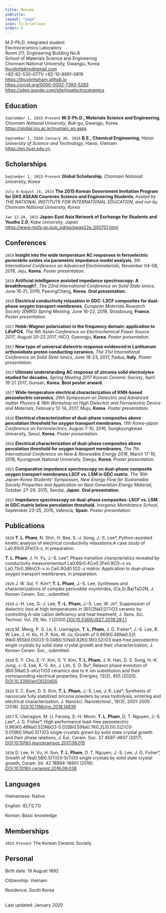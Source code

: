 ```yaml
---
title: Resume
subtitle:
layout: "page"
icon: fa-briefcase
order: 3
---
```

M.S-Ph.D. integrated student<br/>
Electroceramics Laboratory <br/>
Room 211, Engineering Building No.6 <br/>
School of Materials Science and Engineering <br/>
Chonnam National University, Gwangju, Korea <br/>
<a href="thuylinhbkhn@gmail.com">thuylinhbkhn@gmail.com</a><br/> 
+82-62-530-0771/ +82-10-8991-0819 <br/>
<a href="https://thuylinhpham.github.io">https://thuylinhpham.github.io</a><br/>
<a href="https://orcid.org/0000-0002-7393-5283">https://orcid.org/0000-0002-7393-5283</a><br/>
<a href="https://sites.google.com/site/jnuelectroceramics">https://sites.google.com/site/jnuelectroceramics</a><br/>

## Education

`September 1, 2015-Present`
**M.S-Ph.D., Materials Science and Engineering**, *Chonnam National University*, Buk-gu, Gwangju, Korea.
 <a href="https://global.jnu.ac.kr/jnumain_en.aspx">https://global.jnu.ac.kr/jnumain_en.aspx</a><br/>

`September 1, 2010-January 26, 2016`
**B.E., Chemical Engineering**, *Hanoi University of Science and Technology*, Hanoi, Vietnam.<br/>
 <a href="https://en.hust.edu.vn/">https://en.hust.edu.vn</a><br/>

## Scholarships

`September 1, 2015-Present`
**Global Scholarship**, *Chonnam National University, Korea*

`July 6-August 14, 2015`
**The 2015 Korean Government Invitation Program for GKS ASEAN Countries Science and Engineering Students**, *hosted by THE NATIONAL INSTITUTE FOR INTERNATIONAL EDUCATION, and run by Chonnam National University, Korea*

`Jan 12-20, 2015`
**Japan-East Asia Network of Exchange for Students and Youths 2.0**, *Kobe University, Japan*
<a href="https://www.mofa.go.jp/p_pd/ep/page22e_000701.html">https://www.mofa.go.jp/p_pd/ep/page22e_000701.html</a><br/>

## Conferences

`2019`
**Insight into the wide temperature AC responses in ferroelectric perovskite oxides via parametric impedance model analysis**, *5th International Conference on Advanced Electromaterials*, November 04-08, 2019, Jeju, **Korea**. *Poster presentation*.

`2019`
**Artificial intelligence assisted impedance spectroscopy: A breakthrough?**, *The 22nd International Conference on Solid State Ionics*, June 16-21, 2019, PyeongChang, **Korea**. **Oral presentation**.

`2018`
**Electrical conductivity relaxation in GDC: LSCF composites for dual-phase oxygen transport membranes**, *European Materials Research Society (EMRS) Spring Meeting*, June 18-22, 2018, Strasbourg, **France**. *Poster presentation*.

`2017`
**Hebb-Wagner polarization in the frequency domain: application to LiFePO4**, *The 9th Asian Conference on Electrochemical Power Source 2017*, August 20-23 2017, HICO, Gyeongju, **Korea**. *Poster presentation*.

`2017`
**New type of universal dielectric response evidenced in Lanthanum orthoniobate proton conducting ceramics**, *The 21st International Conference on Solid State Ionics*, June 18-23, 2017, Padua, **Italy**. *Poster presentation*.

`2017`
**Ultimate understanding AC response of zirconia solid electrolytes studied for decades**, *Spring Meeting 2017 Korean Ceramic Society*, April 19-21 2017, Gunsan, **Korea**. **Best poster arward**.

`2017`
**Wide-temperature electrical characterization of KNN-based piezoelectric ceramics**, *26th Symposium on Dielectric and Advanced matter Physics & 18th Workshop on High Dielectric and Ferroelectric Device and Materials*, February 12-14, 2017, Muju, **Korea**. *Poster presentation*.

`2016`
**Electrical characterization of dual-phase composites above percolation threshold for oxygen transport membranes**, *11th Korea-japan Conference on Ferrorelectrics*, August 7-10, 2016, Sungkyungkwan University, Seoul, **Korea**. *Poster presentation*.

`2016`
**Electrical characterization of dual-phase composites above percolation threshold for oxygen transport membranes**, *The 7th International Conference on New & Renewable Energy 2016*, March 17-19, 2016, Kyungpook National University, Daegu, **Korea**. *Poster presentation*.

`2015`
**Comparative impedance spectroscopy on dual-phase composite oxygen transport membranes LSCF vs. LSM in GDC matrix**, *The 16th Japan-Korea Students' Symposium, New Energy Flow for Sustainable Society Properties and Application on Next Generation Energy Material*, October 27-29, 2015, Sendai, **Japan**. **Oral presentation**.

`2015`
**Impedance spectroscopy on dual-phase composites: LSCF vs. LSM in GDC matrix below percolation threshold**, *Inorganic Membrance School*, September 23-25, 2015, Valencia, **Spain**. *Poster presentation*.

## Publications
`2020`
**T. L. Pham**, N. Shin, H. Bae, S.-J. Song, J.-S. Lee*, Python-assisted kinetic analysis of electrical conductivity relaxations:A case study of La0.8Sr0.2FeO3-x, in preparation.

**T. L. Pham**, J. H. Yu, J.-S. Lee*, Phase transition characteristics revealed by conductivity measurementsof La0.6Sr0.4Co0.2Fe0.8O3−x vs. La0.7Sr0.3MnO3−x in Ce0.9Gd0.1O2−x matrix: Application to dual-phase oxygen transport membranes, in preparation.

`2020`
J. W. Sul, Y. Kim*, **T. L. Pham**, J.-S. Lee, Syntheses and characterizations of complex perovskite oxynitrides, (Ca,Sr,Ba)TaO2N, J. Korean Ceram. Soc., submitted. 

`2020`
J.-H. Lee, G.-J. Lee, **T.-L. Pham**, J.-S. Lee,  W. Jo*, Suppression of dielectric loss at high temperatures in (Bi1/2Na1/2)TiO3 ceramic by controlling A-site cation deficiency and heat treatment, J. Sens. Sci. Technol. Vol. 29, No. 1 (2020).<a href="https://doi.org/10.5369/JSST.2019.29.1.1">DOI:10.5369/JSST.2019.29.1.1</a> 

`2020`
M. Meng, P. G. Le, E. Uwiragiye, **T. L. Pham**, J. G. Fisher*, J.-S. Lee, B. W. Lee, J. H. Ko, H. P. Kim, W. Jo,  Growth of 0.96(K0.48Na0.52)(Nb0.95Sb0.05)O3-0.04Bi0.5(Na0.82K0.18)0.5ZrO3 lead-free piezoelectric single crystals by solid state crystal growth and their characterization, J. Korean Ceram. Soc., submitted.

`2020`
S. Y. Cho, E.-Y. Kim, S. Y. Kim, **T. L. Pham**, J. K. Han, D. S. Song, H.-K. Jung, J.-S. Lee, K.-S. An, J. Lim, S. D. Bu*, Relaxor phase evolution of (Bi0.5Na0.5-xKx)TiO3 ceramics due to K ion substitution and their corresponding electrical properties, Energies, 13(2), 455 (2020). <a href="https://doi.org/10.3390/en13020455">DOI:10.3390/en13020455</a> 

`2018`
S. C. Eum, D. S. Kim, **T. L. Pham**, J.-S. Lee, J. K. Lee*, Synthesis of nanoscale fully stabilized zirconia powders by urea hydrolysis, sintering and electrical characterization, J. Nanosci. Nanotechnol., 18(3), 2001-2005 (2018). <a href="https://doi.org/10.1166/jnn.2018.14939">DOI:10.1166/jnn.2018.14939</a>

`2017`
E. Uwiragiye, M. U. Farooq, S.-H. Moon, **T. L. Pham**, D. T. Nguyen, J.-S. Lee*, J. G. Fisher*, High performance lead-free piezoelectric 0.96(K0.48Na0.52)NbO3-0.03[Bi0.5(Na0.7K0.2Li0.1)0.5]ZrO3-0.01(Bi0.5Na0.5)TiO3 single crystals grown by solid state crystal growth and their phase relations, J. Eur. Ceram. Soc. 37 4597-4607 (2017). <a href="https://doi.org/10.1016/j.jeurceramsoc.2017.06.015">DOI:10.1016/j.jeurceramsoc.2017.06.015</a>

`2016`
D. Lee, H. Vu, H. Sun, **T. L. Pham**, D. T. Nguyen, J.-S. Lee, J. G. Fisher*, Growth of (Na0.5Bi0.5)TiO3-SrTiO3 single crystals by solid state crystal growth, Ceram. Int. 42 18894-18901 (2016). <a href="https://dx.doi.org/10.1016/j.ceramint.2016.09.038">DOI:10.1016/j.ceramint.2016.09.038</a>

## Languages

Vietnamese: Native

English: IELTS 7.0

Korean: Basic knowledge

## Memberships

`2015-Present`
The Korean Ceramic Society

## Personal

Birth date: 19 August 1992

Citizenship: Vietnam

Residence: South Korea 

<br/>Last updated: January 2020<br/><br/>

